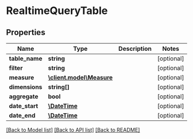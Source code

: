 # RealtimeQueryTable

## Properties
Name | Type | Description | Notes
------------ | ------------- | ------------- | -------------
**table_name** | **string** |  | [optional] 
**filter** | **string** |  | [optional] 
**measure** | [**\client.model\Measure**](Measure.md) |  | [optional] 
**dimensions** | **string[]** |  | [optional] 
**aggregate** | **bool** |  | [optional] 
**date_start** | [**\DateTime**](\DateTime.md) |  | [optional] 
**date_end** | [**\DateTime**](\DateTime.md) |  | [optional] 

[[Back to Model list]](../README.md#documentation-for-models) [[Back to API list]](../README.md#documentation-for-api-endpoints) [[Back to README]](../README.md)


